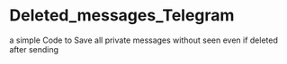 # Deleted_messages_Telegram
a simple Code to Save all private messages without seen even if deleted after sending 

